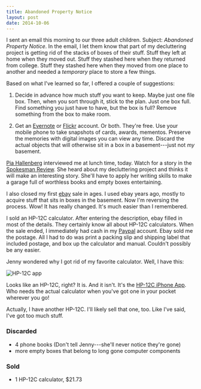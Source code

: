 ```yaml
---
title: Abandoned Property Notice
layout: post
date: 2014-10-06
---
```


I sent an email this morning to our three adult children. Subject:
_Abandoned Property Notice_. In the email, I let them know that part of
my decluttering project is getting rid of the stacks of boxes of their
stuff. Stuff they left at home when they moved out. Stuff they stashed
here when they returned from college. Stuff they stashed here when they
moved from one place to another and needed a _temporary_ place to store
a few things.

Based on what I've learned so far, I offered a couple of suggestions:

1. Decide in advance how much stuff you want to keep. Maybe just one
   file box. Then, when you sort through it, stick to the plan. Just
   one box full. Find something you just have to have, but the box is
   full? Remove something from the box to make room.

2. Get an [Evernote][1] or [Flickr][2] account. Or both. They're free.
   Use your mobile phone to take snapshots of cards, awards, mementos.
   Preserve the memories with digital images you can view any time.
   Discard the actual objects that will otherwise sit in a box in a
   basement---just not _my_ basement.

[Pia Hallenberg][7] interviewed me at lunch time, today. Watch for a
story in the [Spokesman Review][8]. She heard about my decluttering
project and thinks it will make an interesting story. She'll have to
apply her writing skills to make a garage full of worthless books and
empty boxes entertaining.

I also closed my first [ebay][3] sale in ages. I used ebay years ago,
mostly to acquire stuff that sits in boxes in the basement. Now I'm
reversing the process. Wow! It has really changed. It's much easier than
I remembered.

I sold an HP-12C calculator. After entering the description, ebay filled
in most of the details. They certainly know all about HP-12C
calculators. When the sale ended, I immediately had cash in my
[Paypal][4] account. Ebay sold me the postage. All I had to do was print
a packing slip and shipping label that included postage, and box up the
calculator and manual. Couldn't possibly be any easier.

Jenny wondered why I got rid of my favorite calculator. Well, I have
this:

![HP-12C app][5]

Looks like an HP-12C, right? It is. And it isn't. It's the [HP-12C
iPhone App][6]. Who needs the actual calculator when you've got one in
your pocket wherever you go!

Actually, I have another HP-12C. I'll likely sell that one, too. Like
I've said, I've got too much stuff.

### Discarded ###
- 4 phone books (Don't tell Jenny---she'll never notice they're gone)
- more empty boxes that belong to long gone computer components

### Sold ###
- 1 HP-12C calculator, $21.73

[1]: http://www.evernote.com
[2]: http://www.flickr.com
[3]: http://www.ebay.com/
[4]: https://www.paypal.com/
[5]: https://farm4.staticflickr.com/3933/15278550437_5a42ab78bf_z.jpg
[6]: https://itunes.apple.com/us/app/hewlett-packard-12c-financial/id503641946
[7]: http://www.spokesman.com/staff/pia-hallenberg/
[8]: http://www.spokesman.com/
